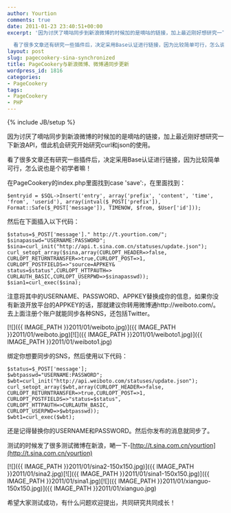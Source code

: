 ```yaml
---
author: Yourtion
comments: true
date: 2011-01-23 23:40:51+00:00
excerpt: '因为讨厌了嘀咕同步到新浪微博的时候加的是嘀咕的链接，加上最近刚好想研究一下新浪API，借此机会研究开始研究curl和json的使用。

  看了很多文章还有研究一些插件后，决定采用Base认证进行链接，因为比较简单可行，怎么说也是个初学者嘛！'
layout: post
slug: pagecookery-sina-synchronized
title: PageCookery与新浪微博、微博通同步更新
wordpress_id: 1816
categories:
- PageCookery
tags:
- PageCookery
- PHP
---
```

{% include JB/setup %}

因为讨厌了嘀咕同步到新浪微博的时候加的是嘀咕的链接，加上最近刚好想研究一下新浪API，借此机会研究开始研究curl和json的使用。

看了很多文章还有研究一些插件后，决定采用Base认证进行链接，因为比较简单可行，怎么说也是个初学者嘛！

在PageCookery的index.php里面找到case 'save':，在里面找到：

```
$entryid = $SQL->Insert('entry', array('prefix', 'content', 'time', 'from', 'userid'), array(intval($_POST['prefix']), Format::Safe($_POST['message']), TIMENOW, $from, $User['id']));
```

然后在下面插入以下代码：

```
$status=$_POST['message']." http://t.yourtion.com/";
$sinapasswd="USERNAME:PASSWORD";
$sina=curl_init("http://api.t.sina.com.cn/statuses/update.json");
curl_setopt_array($sina,array(CURLOPT_HEADER=>false,
CURLOPT_RETURNTRANSFER=>true,CURLOPT_POST=>1,
CURLOPT_POSTFIELDS=>"source=APPKEY&
status=$status",CURLOPT_HTTPAUTH=>
CURLAUTH_BASIC,CURLOPT_USERPWD=>$sinapasswd));
$sian1=curl_exec($sina);
```

注意将其中的USERNAME、PASSWORD、APPKEY替换成你的信息，如果你没有新浪开放平台的APPKEY的话，那就建议你转用微博通http://weiboto.com/。去上面注册个账户就能同步各种SNS，还包括Twitter。

[![]({{ IMAGE_PATH }}2011/01/weiboto.jpg)]({{ IMAGE_PATH }}2011/01/weiboto.jpg)[![]({{ IMAGE_PATH }}2011/01/weiboto1.jpg)]({{ IMAGE_PATH }}2011/01/weiboto1.jpg)

绑定你想要同步的SNS，然后使用以下代码：

```
$status=$_POST['message'];
$wbtpasswd="USERNAME:PASSWORD";
$wbt=curl_init("http://api.weiboto.com/statuses/update.json");
curl_setopt_array($wbt,array(CURLOPT_HEADER=>false,
CURLOPT_RETURNTRANSFER=>true,CURLOPT_POST=>1,
CURLOPT_POSTFIELDS=>"status=$status",
CURLOPT_HTTPAUTH=>CURLAUTH_BASIC,
CURLOPT_USERPWD=>$wbtpasswd));
$wbt1=curl_exec($wbt);
```

还是记得替换你的USERNAME和PASSWORD。然后你发布的消息就同步了。

测试的时候发了很多测试微博在新浪，嗮一下-[http://t.sina.com.cn/yourtion](http://t.sina.com.cn/yourtion)

[![]({{ IMAGE_PATH }}2011/01/sina2-150x150.jpg)]({{ IMAGE_PATH }}2011/01/sina2.jpg)[![]({{ IMAGE_PATH }}2011/01/sina1-150x150.jpg)]({{ IMAGE_PATH }}2011/01/sina1.jpg)[![]({{ IMAGE_PATH }}2011/01/xianguo-150x150.jpg)]({{ IMAGE_PATH }}2011/01/xianguo.jpg)

希望大家测试成功，有什么问题欢迎提出，共同研究共同成长！
